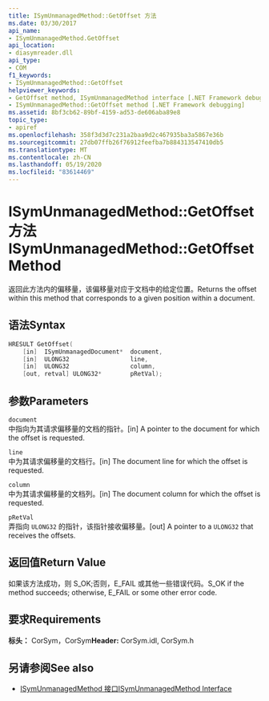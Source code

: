 ```yaml
---
title: ISymUnmanagedMethod::GetOffset 方法
ms.date: 03/30/2017
api_name:
- ISymUnmanagedMethod.GetOffset
api_location:
- diasymreader.dll
api_type:
- COM
f1_keywords:
- ISymUnmanagedMethod::GetOffset
helpviewer_keywords:
- GetOffset method, ISymUnmanagedMethod interface [.NET Framework debugging]
- ISymUnmanagedMethod::GetOffset method [.NET Framework debugging]
ms.assetid: 8bf3cb62-89bf-4159-ad53-de606aba89e8
topic_type:
- apiref
ms.openlocfilehash: 358f3d3d7c231a2baa9d2c467935ba3a5867e36b
ms.sourcegitcommit: 27db07ffb26f76912feefba7b884313547410db5
ms.translationtype: MT
ms.contentlocale: zh-CN
ms.lasthandoff: 05/19/2020
ms.locfileid: "83614469"
---
```

# <a name="isymunmanagedmethodgetoffset-method"></a><span data-ttu-id="eb72a-102">ISymUnmanagedMethod::GetOffset 方法</span><span class="sxs-lookup"><span data-stu-id="eb72a-102">ISymUnmanagedMethod::GetOffset Method</span></span>
<span data-ttu-id="eb72a-103">返回此方法内的偏移量，该偏移量对应于文档中的给定位置。</span><span class="sxs-lookup"><span data-stu-id="eb72a-103">Returns the offset within this method that corresponds to a given position within a document.</span></span>  
  
## <a name="syntax"></a><span data-ttu-id="eb72a-104">语法</span><span class="sxs-lookup"><span data-stu-id="eb72a-104">Syntax</span></span>  
  
```cpp  
HRESULT GetOffset(  
    [in]  ISymUnmanagedDocument*  document,  
    [in]  ULONG32                 line,  
    [in]  ULONG32                 column,  
    [out, retval] ULONG32*        pRetVal);  
```  
  
## <a name="parameters"></a><span data-ttu-id="eb72a-105">参数</span><span class="sxs-lookup"><span data-stu-id="eb72a-105">Parameters</span></span>  
 `document`  
 <span data-ttu-id="eb72a-106">中指向为其请求偏移量的文档的指针。</span><span class="sxs-lookup"><span data-stu-id="eb72a-106">[in] A pointer to the document for which the offset is requested.</span></span>  
  
 `line`  
 <span data-ttu-id="eb72a-107">中为其请求偏移量的文档行。</span><span class="sxs-lookup"><span data-stu-id="eb72a-107">[in] The document line for which the offset is requested.</span></span>  
  
 `column`  
 <span data-ttu-id="eb72a-108">中为其请求偏移量的文档列。</span><span class="sxs-lookup"><span data-stu-id="eb72a-108">[in] The document column for which the offset is requested.</span></span>  
  
 `pRetVal`  
 <span data-ttu-id="eb72a-109">弄指向 `ULONG32` 的指针，该指针接收偏移量。</span><span class="sxs-lookup"><span data-stu-id="eb72a-109">[out] A pointer to a `ULONG32` that receives the offsets.</span></span>  
  
## <a name="return-value"></a><span data-ttu-id="eb72a-110">返回值</span><span class="sxs-lookup"><span data-stu-id="eb72a-110">Return Value</span></span>  
 <span data-ttu-id="eb72a-111">如果该方法成功，则 S_OK;否则，E_FAIL 或其他一些错误代码。</span><span class="sxs-lookup"><span data-stu-id="eb72a-111">S_OK if the method succeeds; otherwise, E_FAIL or some other error code.</span></span>  
  
## <a name="requirements"></a><span data-ttu-id="eb72a-112">要求</span><span class="sxs-lookup"><span data-stu-id="eb72a-112">Requirements</span></span>  
 <span data-ttu-id="eb72a-113">**标头：** CorSym，CorSym</span><span class="sxs-lookup"><span data-stu-id="eb72a-113">**Header:** CorSym.idl, CorSym.h</span></span>  
  
## <a name="see-also"></a><span data-ttu-id="eb72a-114">另请参阅</span><span class="sxs-lookup"><span data-stu-id="eb72a-114">See also</span></span>

- [<span data-ttu-id="eb72a-115">ISymUnmanagedMethod 接口</span><span class="sxs-lookup"><span data-stu-id="eb72a-115">ISymUnmanagedMethod Interface</span></span>](isymunmanagedmethod-interface.md)
